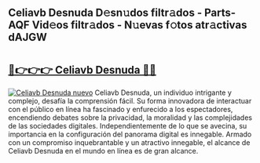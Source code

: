 ## Celiavb Desnuda D𝚎sn𝚞dos filtr𝚊dos - Parts-AQF Vid𝚎os filtr𝚊dos - N𝚞evas f𝚘tos atr𝚊ctivas dAJGW

# <h2><a href="http://mb8w71.tromn.icu/?c=Celiavb+Desnuda">🔗👉👉👉 Celiavb Desnuda 🔗🔗</a></h2>

[![Celiavb Desnuda nuevo](https://i.imgur.com/pEAQMta.gif)](http://mb8w71.tromn.icu/?c=Celiavb+Desnuda)
Celiavb Desnuda, un individuo intrigante y complejo, desafía la comprensión fácil. Su forma innovadora de interactuar con el público en línea ha fascinado y enfurecido a los espectadores, encendiendo debates sobre la privacidad, la moralidad y las complejidades de las sociedades digitales. Independientemente de lo que se avecina, su importancia en la configuración del panorama digital es innegable. Armado con un compromiso inquebrantable y un atractivo innegable, el alcance de Celiavb Desnuda en el mundo en línea es de gran alcance.
